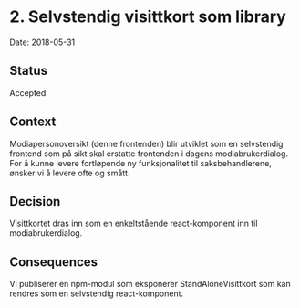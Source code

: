 # 2. Selvstendig visittkort som library

Date: 2018-05-31

## Status

Accepted

## Context

Modiapersonoversikt (denne frontenden) blir utviklet som en selvstendig frontend som på sikt skal erstatte frontenden i dagens modiabrukerdialog. For å kunne levere fortløpende ny funksjonalitet til saksbehandlerene, ønsker vi å levere ofte og smått.

## Decision

Visittkortet dras inn som en enkeltstående react-komponent inn til modiabrukerdialog.

## Consequences

Vi publiserer en npm-modul som eksponerer StandAloneVisittkort som kan rendres som en selvstendig react-komponent.


